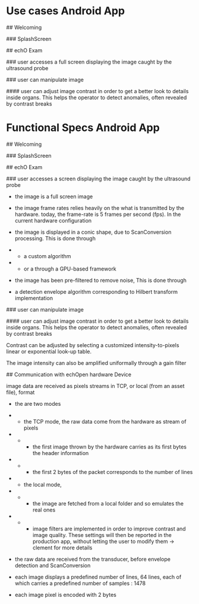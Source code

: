 # Use cases Android App

\#\# Welcoming

\#\#\# SplashScreen

\#\# echO Exam

\#\#\# user accesses a full screen displaying the image caught by the ultrasound probe

\#\#\# user can manipulate image

\#\#\#\# user can adjust image contrast in order to get a better look to details inside organs. This helps the operator to detect anomalies, often revealed by contrast breaks

# Functional Specs Android App

\#\# Welcoming

\#\#\# SplashScreen

\#\# echO Exam

\#\#\# user accesses a screen displaying the image caught by the ultrasound probe

* the image is a full screen image

* the image frame rates relies heavily on the what is transmitted by the hardware. today, the frame-rate is 5 frames per second \(fps\). In the current hardware configuration

* the image is displayed in a conic shape, due to ScanConversion processing. This is done through

* * a custom algorithm 
* * or a through a GPU-based framework
* the image has been pre-filtered to remove noise, This is done through

* a detection envelope algorithm corresponding to Hilbert transform implementation

\#\#\# user can manipulate image

\#\#\#\# user can adjust image contrast in order to get a better look to details inside organs. This helps the operator to detect anomalies, often revealed by contrast breaks

Contrast can be adjusted by selecting a customized intensity-to-pixels linear or exponential look-up table.

The image intensity can also be amplified uniformally through a gain filter

\#\# Communication with echOpen hardware Device

image data are received as pixels streams in TCP, or local \(from an asset file\), format

* the are two modes

* * the TCP mode, the raw data come from the hardware as stream of pixels
* * * the first image thrown by the hardware carries as its first bytes the header information 
* * * the first 2 bytes of the packet corresponds to the number of lines 
* * the local mode, 
* * * the image are fetched from a local folder and so emulates the real ones
* * * image filters are implemented in order to improve contrast and image quality. These settings will then be reported in the production app, without letting the user to modify them -&gt; clement for more details
* the raw data are received from the transducer, before envelope detection and ScanConversion

* each image displays a predefined number of lines, 64 lines, each of which carries a predefined number of samples : 1478

* each image pixel is encoded with 2 bytes



